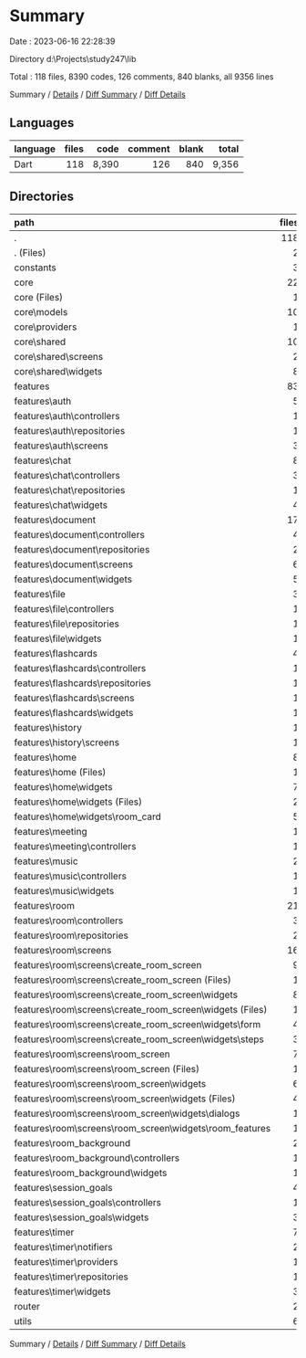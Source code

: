 # Summary

Date : 2023-06-16 22:28:39

Directory d:\\Projects\\study247\\lib

Total : 118 files,  8390 codes, 126 comments, 840 blanks, all 9356 lines

Summary / [Details](details.md) / [Diff Summary](diff.md) / [Diff Details](diff-details.md)

## Languages
| language | files | code | comment | blank | total |
| :--- | ---: | ---: | ---: | ---: | ---: |
| Dart | 118 | 8,390 | 126 | 840 | 9,356 |

## Directories
| path | files | code | comment | blank | total |
| :--- | ---: | ---: | ---: | ---: | ---: |
| . | 118 | 8,390 | 126 | 840 | 9,356 |
| . (Files) | 2 | 79 | 12 | 9 | 100 |
| constants | 3 | 82 | 0 | 10 | 92 |
| core | 22 | 1,032 | 3 | 123 | 1,158 |
| core (Files) | 1 | 12 | 0 | 4 | 16 |
| core\\models | 10 | 679 | 3 | 82 | 764 |
| core\\providers | 1 | 8 | 0 | 2 | 10 |
| core\\shared | 10 | 333 | 0 | 35 | 368 |
| core\\shared\\screens | 2 | 22 | 0 | 6 | 28 |
| core\\shared\\widgets | 8 | 311 | 0 | 29 | 340 |
| features | 83 | 7,053 | 111 | 677 | 7,841 |
| features\\auth | 5 | 645 | 4 | 55 | 704 |
| features\\auth\\controllers | 1 | 104 | 0 | 17 | 121 |
| features\\auth\\repositories | 1 | 110 | 1 | 15 | 126 |
| features\\auth\\screens | 3 | 431 | 3 | 23 | 457 |
| features\\chat | 8 | 695 | 2 | 54 | 751 |
| features\\chat\\controllers | 3 | 101 | 0 | 14 | 115 |
| features\\chat\\repositories | 1 | 57 | 0 | 8 | 65 |
| features\\chat\\widgets | 4 | 537 | 2 | 32 | 571 |
| features\\document | 17 | 1,781 | 38 | 167 | 1,986 |
| features\\document\\controllers | 4 | 254 | 23 | 37 | 314 |
| features\\document\\repositories | 2 | 221 | 3 | 25 | 249 |
| features\\document\\screens | 6 | 707 | 9 | 62 | 778 |
| features\\document\\widgets | 5 | 599 | 3 | 43 | 645 |
| features\\file | 3 | 197 | 6 | 23 | 226 |
| features\\file\\controllers | 1 | 25 | 0 | 5 | 30 |
| features\\file\\repositories | 1 | 48 | 6 | 10 | 64 |
| features\\file\\widgets | 1 | 124 | 0 | 8 | 132 |
| features\\flashcards | 4 | 301 | 22 | 28 | 351 |
| features\\flashcards\\controllers | 1 | 29 | 0 | 5 | 34 |
| features\\flashcards\\repositories | 1 | 33 | 0 | 5 | 38 |
| features\\flashcards\\screens | 1 | 196 | 22 | 15 | 233 |
| features\\flashcards\\widgets | 1 | 43 | 0 | 3 | 46 |
| features\\history | 1 | 8 | 0 | 3 | 11 |
| features\\history\\screens | 1 | 8 | 0 | 3 | 11 |
| features\\home | 8 | 653 | 2 | 45 | 700 |
| features\\home (Files) | 1 | 207 | 0 | 13 | 220 |
| features\\home\\widgets | 7 | 446 | 2 | 32 | 480 |
| features\\home\\widgets (Files) | 2 | 193 | 0 | 11 | 204 |
| features\\home\\widgets\\room_card | 5 | 253 | 2 | 21 | 276 |
| features\\meeting | 1 | 18 | 0 | 5 | 23 |
| features\\meeting\\controllers | 1 | 18 | 0 | 5 | 23 |
| features\\music | 2 | 115 | 0 | 13 | 128 |
| features\\music\\controllers | 1 | 57 | 0 | 8 | 65 |
| features\\music\\widgets | 1 | 58 | 0 | 5 | 63 |
| features\\room | 21 | 1,502 | 9 | 153 | 1,664 |
| features\\room\\controllers | 3 | 116 | 0 | 23 | 139 |
| features\\room\\repositories | 2 | 92 | 0 | 14 | 106 |
| features\\room\\screens | 16 | 1,294 | 9 | 116 | 1,419 |
| features\\room\\screens\\create_room_screen | 9 | 621 | 0 | 60 | 681 |
| features\\room\\screens\\create_room_screen (Files) | 1 | 87 | 0 | 13 | 100 |
| features\\room\\screens\\create_room_screen\\widgets | 8 | 534 | 0 | 47 | 581 |
| features\\room\\screens\\create_room_screen\\widgets (Files) | 1 | 34 | 0 | 3 | 37 |
| features\\room\\screens\\create_room_screen\\widgets\\form | 4 | 272 | 0 | 22 | 294 |
| features\\room\\screens\\create_room_screen\\widgets\\steps | 3 | 228 | 0 | 22 | 250 |
| features\\room\\screens\\room_screen | 7 | 673 | 9 | 56 | 738 |
| features\\room\\screens\\room_screen (Files) | 1 | 365 | 8 | 25 | 398 |
| features\\room\\screens\\room_screen\\widgets | 6 | 308 | 1 | 31 | 340 |
| features\\room\\screens\\room_screen\\widgets (Files) | 4 | 213 | 1 | 24 | 238 |
| features\\room\\screens\\room_screen\\widgets\\dialogs | 1 | 57 | 0 | 4 | 61 |
| features\\room\\screens\\room_screen\\widgets\\room_features | 1 | 38 | 0 | 3 | 41 |
| features\\room_background | 2 | 241 | 1 | 18 | 260 |
| features\\room_background\\controllers | 1 | 62 | 1 | 8 | 71 |
| features\\room_background\\widgets | 1 | 179 | 0 | 10 | 189 |
| features\\session_goals | 4 | 245 | 0 | 23 | 268 |
| features\\session_goals\\controllers | 1 | 28 | 0 | 7 | 35 |
| features\\session_goals\\widgets | 3 | 217 | 0 | 16 | 233 |
| features\\timer | 7 | 652 | 27 | 90 | 769 |
| features\\timer\\notifiers | 2 | 237 | 25 | 53 | 315 |
| features\\timer\\providers | 1 | 3 | 0 | 3 | 6 |
| features\\timer\\repositories | 1 | 28 | 0 | 7 | 35 |
| features\\timer\\widgets | 3 | 384 | 2 | 27 | 413 |
| router | 2 | 55 | 0 | 4 | 59 |
| utils | 6 | 89 | 0 | 17 | 106 |

Summary / [Details](details.md) / [Diff Summary](diff.md) / [Diff Details](diff-details.md)